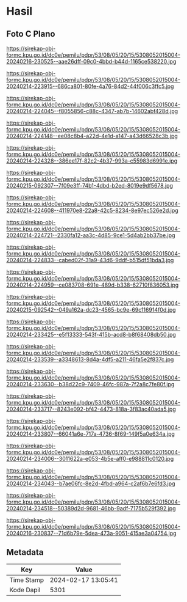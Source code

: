 # Hasil

## Foto C Plano

https://sirekap-obj-formc.kpu.go.id/dc0e/pemilu/pdpr/53/08/05/20/15/5308052015004-20240216-230525--aae26dff-09c0-4bbd-b44d-1165ce538220.jpg

https://sirekap-obj-formc.kpu.go.id/dc0e/pemilu/pdpr/53/08/05/20/15/5308052015004-20240214-223915--686ca801-80fe-4a76-84d2-44f006c3ffc5.jpg

https://sirekap-obj-formc.kpu.go.id/dc0e/pemilu/pdpr/53/08/05/20/15/5308052015004-20240214-224045--f8055856-c88c-4347-ab7b-14602abf428d.jpg

https://sirekap-obj-formc.kpu.go.id/dc0e/pemilu/pdpr/53/08/05/20/15/5308052015004-20240214-224148--ee08c8b4-a22d-4e1d-a147-a43d66528c3b.jpg

https://sirekap-obj-formc.kpu.go.id/dc0e/pemilu/pdpr/53/08/05/20/15/5308052015004-20240214-224328--386ee17f-82c2-4b37-993a-c55983d6991e.jpg

https://sirekap-obj-formc.kpu.go.id/dc0e/pemilu/pdpr/53/08/05/20/15/5308052015004-20240215-092307--7f09e3ff-74b1-4dbd-b2ed-8019e9df5678.jpg

https://sirekap-obj-formc.kpu.go.id/dc0e/pemilu/pdpr/53/08/05/20/15/5308052015004-20240214-224608--411970e8-22a8-42c5-8234-8e97ec526e2d.jpg

https://sirekap-obj-formc.kpu.go.id/dc0e/pemilu/pdpr/53/08/05/20/15/5308052015004-20240214-224721--2330fa12-aa3c-4d85-9ce1-5d4ab2bb37be.jpg

https://sirekap-obj-formc.kpu.go.id/dc0e/pemilu/pdpr/53/08/05/20/15/5308052015004-20240214-224833--cabed02f-31a9-43d6-9ddf-b515df51bda3.jpg

https://sirekap-obj-formc.kpu.go.id/dc0e/pemilu/pdpr/53/08/05/20/15/5308052015004-20240214-224959--ce083708-691e-489d-b338-62710f836053.jpg

https://sirekap-obj-formc.kpu.go.id/dc0e/pemilu/pdpr/53/08/05/20/15/5308052015004-20240215-092542--049a162a-dc23-4565-bc9e-69c116914f0d.jpg

https://sirekap-obj-formc.kpu.go.id/dc0e/pemilu/pdpr/53/08/05/20/15/5308052015004-20240214-233425--e5f13333-543f-415b-acd8-b8f68408db50.jpg

https://sirekap-obj-formc.kpu.go.id/dc0e/pemilu/pdpr/53/08/05/20/15/5308052015004-20240214-233539--a3348613-8d4a-4df5-a211-46fa5e2f837c.jpg

https://sirekap-obj-formc.kpu.go.id/dc0e/pemilu/pdpr/53/08/05/20/15/5308052015004-20240214-233630--b38d22c9-7409-46fc-987a-7f2a8c7fe80f.jpg

https://sirekap-obj-formc.kpu.go.id/dc0e/pemilu/pdpr/53/08/05/20/15/5308052015004-20240214-233717--8243e092-bf42-4473-818a-3f83ac40ada5.jpg

https://sirekap-obj-formc.kpu.go.id/dc0e/pemilu/pdpr/53/08/05/20/15/5308052015004-20240214-233807--66041a6e-717a-4736-8f69-149f5a0e634a.jpg

https://sirekap-obj-formc.kpu.go.id/dc0e/pemilu/pdpr/53/08/05/20/15/5308052015004-20240214-234006--3011622a-e053-4b5e-aff0-e988811c0120.jpg

https://sirekap-obj-formc.kpu.go.id/dc0e/pemilu/pdpr/53/08/05/20/15/5308052015004-20240214-234043--b7ae06fc-8e2d-4fbd-a964-c2af6b7e6fd3.jpg

https://sirekap-obj-formc.kpu.go.id/dc0e/pemilu/pdpr/53/08/05/20/15/5308052015004-20240214-234518--50389d2d-9681-46bb-9adf-7175b529f392.jpg

https://sirekap-obj-formc.kpu.go.id/dc0e/pemilu/pdpr/53/08/05/20/15/5308052015004-20240216-230837--71d6b79e-5dea-473a-9051-415ae3a04754.jpg


## Metadata

| Key        | Value               |
| ---------- | ------------------- |
| Time Stamp | 2024-02-17 13:05:41 |
| Kode Dapil | 5301                |



